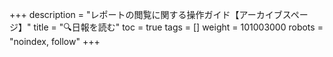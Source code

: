 +++
description = "レポートの閲覧に関する操作ガイド【アーカイブスページ】"
title = "🔍日報を読む"
toc = true
tags = []
weight = 101003000
robots = "noindex, follow"
+++

